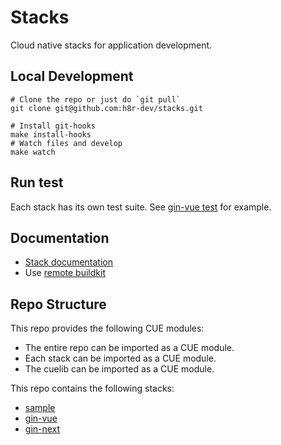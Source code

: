 # Stacks

Cloud native stacks for application development.

## Local Development

```shell
# Clone the repo or just do `git pull`
git clone git@github.com:h8r-dev/stacks.git

# Install git-hooks
make install-hooks
# Watch files and develop
make watch
```

## Run test

Each stack has its own test suite.
See [gin-vue test](./gin-vue/test/README.md) for example.

## Documentation

- [Stack documentation](https://heighliner.dev/docs/core_features/stacks/overview)
- Use [remote buildkit](https://heighliner.dev/docs/development/buildkit)

## Repo Structure

This repo provides the following CUE modules:

- The entire repo can be imported as a CUE module.
- Each stack can be imported as a CUE module.
- The cuelib can be imported as a CUE module.

This repo contains the following stacks:

- [sample](./sample/)
- [gin-vue](./gin-vue/)
- [gin-next](./gin-next/)